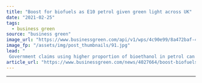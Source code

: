 ```yaml
---
title: "Boost for biofuels as E10 petrol given green light across UK"
date: "2021-02-25"
tags: 
  - business green
source: "business green"
image_url: "https://www.businessgreen.com/api/v1/wps/4c90e99/8a472baf-4de1-48ba-bff2-09c6dd9b8035/3/iStock-1193911171-e10-petrol-pumps-185x114.jpg"
image_fp: "/assets/img/post_thumbnails/91.jpg"
lead: "
 Government claims using higher proportion of bioethanol in petrol can help cut car CO2 while boosting jobs across the biofuel sector ..."
article_url: "https://www.businessgreen.com/news/4027664/boost-biofuels-e10-petrol-green-light-uk"
---
```


---
